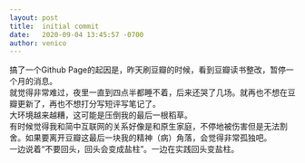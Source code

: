 ```yaml
---
layout: post
title:  initial commit
date:   2020-09-04 13:45:57 -0700
author: venico
---
```


搞了一个Github Page的起因是，昨天刷豆瓣的时候，看到豆瓣读书整改，暂停一个月的消息。  
就觉得非常难过，夜里一直到四点半都睡不着，后来还哭了几场。就再也不想在豆瓣更新了，再也不想打分写短评写笔记了。  
大环境越来越糟，这可能是压倒我的最后一根稻草。  
有时候觉得我和简中互联网的关系好像是和原生家庭，不停地被伤害但是无法割舍。如果要离开豆瓣这最后一块我的精神（病）角落，会觉得非常孤独吧。  
一边说着“不要回头，回头会变成盐柱”。一边在实践回头变盐柱。  